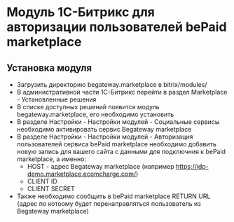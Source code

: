 # Модуль 1C-Битрикс для авторизации пользователей bePaid marketplace

## Установка модуля

- Загрузить директорию begateway.marketplace в bitrix/modules/
- В административной части 1C-Битрикс перейти в раздел Marketplace - Установленные решения
- В списке доступных решений появится модуль begateway.marketplace, его необходимо установить
- В разделе Настройки - Настройки модулей - Социальные сервисы необходимо активировать сервис Begateway marketplace
- В разделе Настройки - Настройки модулей - Авторизация пользователей сервиса bePaid marketplace необходимо добавить новую запись для вашего сайта с данными для подключния к bePaid marketplace, а именно:
    - HOST - адрес Begateway marketplace (например https://idp-demo.marketplace.ecomcharge.com/)
    - CLIENT ID
    - CLIENT SECRET
- Также необходимо сообщить в bePaid marketplace RETURN URL (адрес по котоому будет перенаправляться пользователь из Begateway marketplace)
